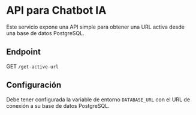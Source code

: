 
# API para Chatbot IA

Este servicio expone una API simple para obtener una URL activa desde una base de datos PostgreSQL.

## Endpoint

GET `/get-active-url`

## Configuración

Debe tener configurada la variable de entorno `DATABASE_URL` con el URL de conexión a su base de datos PostgreSQL.
